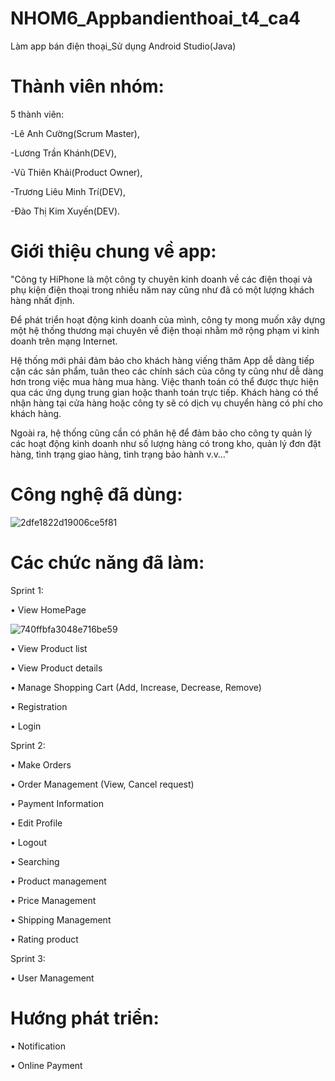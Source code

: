 # NHOM6_Appbandienthoai_t4_ca4

Làm app bán điện thoại_Sử dụng Android Studio(Java)
# Thành viên nhóm:

5 thành viên:

-Lê Anh Cường(Scrum Master),

-Lương Trần Khánh(DEV),

-Vũ Thiên Khải(Product Owner),

-Trương Liêu Minh Trí(DEV),

-Đào Thị Kim Xuyến(DEV).
# Giới thiệu chung về app:
"Công ty HiPhone là một công ty chuyên kinh doanh về các điện thoại và phụ kiện điện thoại trong nhiều năm nay cũng như đã có một lượng khách hàng nhất định.

Để phát triển hoạt động kinh doanh của mình, công ty mong muốn xây dựng một hệ thống thương mại chuyên về điện thoại nhằm mở rộng phạm vi kinh doanh trên mạng Internet. 

Hệ thống mới phải đảm bảo cho khách hàng viếng thăm App dễ dàng tiếp cận các sản phẩm, tuân theo các chính sách của công ty cũng như dễ dàng hơn trong việc mua hàng mua hàng. Việc thanh toán có thể được thực hiện qua các ứng dụng trung gian hoặc thanh toán trực tiếp. Khách hàng có thể nhận hàng tại cửa hàng hoặc công ty sẽ có dịch vụ chuyển hàng có phí cho khách hàng.

Ngoài ra, hệ thống cũng cần có phân hệ để đảm bảo cho công ty quản lý các hoạt động kinh doanh như số lượng hàng có trong kho, quản lý đơn đặt hàng, tình trạng giao hàng, tình trạng bảo hành v.v…"											
											

# Công nghệ đã dùng: 


![2dfe1822d19006ce5f81](https://github.com/VTkhai/NHOM6_Appbandienthoai_t4_ca4/assets/116328261/17ade301-85a9-45fd-9849-55f0c3e05c30)


# Các chức năng đã làm:
Sprint 1:

•	View HomePage

![740ffbfa3048e716be59](https://github.com/VTkhai/NHOM6_Appbandienthoai_t4_ca4/assets/116328261/0ad51728-1350-45cd-b98b-6b3d3dc7f820)


•	View Product list

•	View Product details

•	Manage Shopping Cart (Add, Increase, Decrease, Remove)

•	Registration

•	Login

Sprint 2:

•	Make Orders

•	Order Management (View, Cancel request)

•	Payment Information

•	Edit Profile

•	Logout

•	Searching

•	Product management

•	Price Management

•	Shipping Management

•	Rating product

Sprint 3:

•	User Management



# Hướng phát triển: 

•	Notification

•	Online Payment
							



